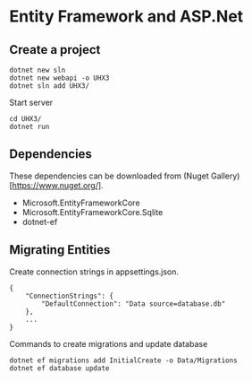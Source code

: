 # Entity Framework and ASP.Net

## Create a project

    dotnet new sln
    dotnet new webapi -o UHX3
    dotnet sln add UHX3/

Start server

    cd UHX3/
    dotnet run

## Dependencies 

These dependencies can be downloaded from (Nuget Gallery)[https://www.nuget.org/].

- Microsoft.EntityFrameworkCore
- Microsoft.EntityFrameworkCore.Sqlite
- dotnet-ef

## Migrating Entities

Create connection strings in appsettings.json. 

    {
        "ConnectionStrings": {
            "DefaultConnection": "Data source=database.db"
        },
        ...
    }

Commands to create migrations and update database

    dotnet ef migrations add InitialCreate -o Data/Migrations
    dotnet ef database update